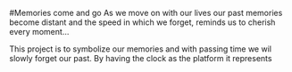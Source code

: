 #Memories come and go
As we move on with our lives our past memories become distant and the speed in which we forget, reminds us to cherish every moment...

This project is to symbolize our memories and with passing time we wil slowly forget our past. By having the clock as the platform it represents 
